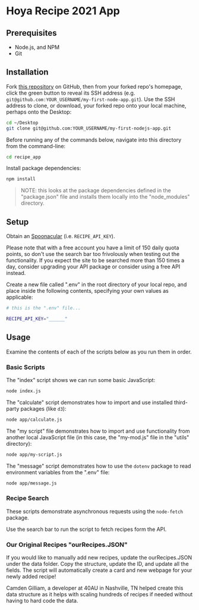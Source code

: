 # Hoya Recipe 2021 App



## Prerequisites

  + Node.js, and NPM
  + Git

## Installation

Fork [this repository](https://github.com/kirbyhorvitz/recipe_app) on GitHub, then from your forked repo's homepage, click the green button to reveal its SSH address (e.g. `git@github.com:YOUR_USERNAME/my-first-node-app.git`). Use the SSH address to clone, or download, your forked repo onto your local machine, perhaps onto the Desktop:

```sh
cd ~/Desktop
git clone git@github.com:YOUR_USERNAME/my-first-nodejs-app.git
```

Before running any of the commands below, navigate into this directory from the command-line:

```sh
cd recipe_app
```

Install package dependencies:

```sh
npm install
```

> NOTE: this looks at the package dependencies defined in the "package.json" file and installs them locally into the "node_modules" directory.

## Setup

Obtain an [Spoonacular](https://spoonacular.com/food-api) (i.e. `RECIPE_API_KEY`).

Please note that with a free account you have a limit of 150 daily quota points, so don't use the search bar too frivolously when testing out the functionality. If you expect the site to be searched more than 150 times a day, consider upgrading your API package or consider using a free API instead.

Create a new file called ".env" in the root directory of your local repo, and place inside the following contents, specifying your own values as applicable:

```sh
# this is the ".env" file...

RECIPE_API_KEY="______"
```

## Usage

Examine the contents of each of the scripts below as you run them in order.

### Basic Scripts

The "index" script shows we can run some basic JavaScript:

```sh
node index.js
```

The "calculate" script demonstrates how to import and use installed third-party packages (like `d3`):

```sh
node app/calculate.js
```

The "my script" file demonstrates how to import and use functionality from another local JavaScript file (in this case, the "my-mod.js" file in the "utils" directory):

```sh
node app/my-script.js
```

The "message" script demonstrates how to use the `dotenv` package to read environment variables from the ".env" file:

```sh
node app/message.js
```

### Recipe Search

These scripts demonstrate asynchronous requests using the `node-fetch` package.

Use the search bar to run the script to fetch recipes form the API. 

### Our Original Recipes "ourRecipes.JSON"

If you would like to manually add new recipes, update the ourRecipes.JSON under the data folder. Copy the structure, update the ID, and update all the fields. The script will automatically create a card and new webpage for your newly added recipe!

Camden Gilliam, a developer at 40AU in Nashville, TN helped create this data structure as it helps with scaling hundreds of recipes if needed without having to hard code the data.
